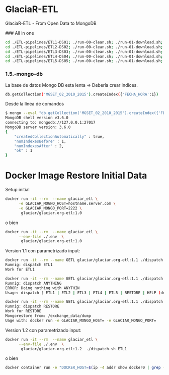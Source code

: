 # GlaciaR-ETL
GlaciaR-ETL - From Open Data to MongoDB


### All in one

```sh
cd ./ETL-pipelines/ETL1-DS01; ./run-00-clean.sh; ./run-01-download.sh; ./run-02-transform.sh; ./run-03-mongo.sh; cd ../..
cd ./ETL-pipelines/ETL2-DS02; ./run-00-clean.sh; ./run-01-download.sh; ./run-02-transform.sh; ./run-03-mongo.sh; cd ../..
cd ./ETL-pipelines/ETL3-DS03; ./run-00-clean.sh; ./run-01-download.sh; ./run-02-transform.sh; ./run-03-mongo.sh; cd ../..
cd ./ETL-pipelines/ETL4-DS04; ./run-00-clean.sh; ./run-01-download.sh; ./run-02-transform.sh; ./run-03-mongo.sh; cd ../..
cd ./ETL-pipelines/ETL5-DS05; ./run-00-clean.sh; ./run-01-download.sh; ./run-02-transform.sh; ./run-03-mongo.sh; cd ../..
```

### 1.5.-mongo-db

La base de datos Mongo DB esta lenta => Debería crear indices.

```sh
db.getCollection('MGSET_02_2010_2015').createIndex({'FECHA_HORA':1})
```

Desde la línea de comandos

```sh
$ mongo --eval "db.getCollection('MGSET_02_2010_2015').createIndex({'FECHA_HORA':1})"    
MongoDB shell version v3.6.0
connecting to: mongodb://127.0.0.1:27017
MongoDB server version: 3.6.0
{
	"createdCollectionAutomatically" : true,
	"numIndexesBefore" : 1,
	"numIndexesAfter" : 2,
	"ok" : 1
}
```


# Docker Image Restore Initial Data

Setup initial

```sh
docker run -it --rm  --name glaciar_etl \
      -e GLACIAR_MOGNO_HOST=hostname.server.com \
	  -e GLACIAR_MONGO_PORT=2222 \
	   glaciar/glaciar.org-etl:1.0
```

o bien 

```sh
docker run -it --rm  --name glaciar_etl \
      --env-file ./.env  \
	   glaciar/glaciar.org-etl:1.0
```

Version 1.1 con parametrizado input:

```sh
docker run -it --rm --name GETL glaciar/glaciar.org-etl:1.1 ./dispatch.sh ETL1
Runnig: dispatch ETL1 
Work for ETL1

docker run -it --rm --name GETL glaciar/glaciar.org-etl:1.1 ./dispatch.sh ANYTHING
Runnig: dispatch ANYTHING
ERROR: Doing nothing with ANYTHIN
Usage: dispatch [ ETL1 | ETL2 | ETL3 | ETL4 | ETL5 | RESTORE | HELP (default) ]

docker run -it --rm --name GETL glaciar/glaciar.org-etl:1.1 ./dispatch.sh RESTORE
Runnig: dispatch RESTORE 
Work for RESTORE
Mongorestore from: /exchange_data/dump 
Uage with: docker run -e GLACIAR_MONGO_HOST= -e GLACIAR_MONGO_PORT=
```

Version 1.2 con parametrizado input:

```sh
docker run -it --rm  --name glaciar_etl \
      --env-file ./.env  \
	   glaciar/glaciar.org-etl:1.2  ./dispatch.sh ETL1
```

o bien 

```sh
docker container run -e "DOCKER_HOST=$(ip -4 addr show docker0 | grep -Po 'inet \K[\d.]+')"

```